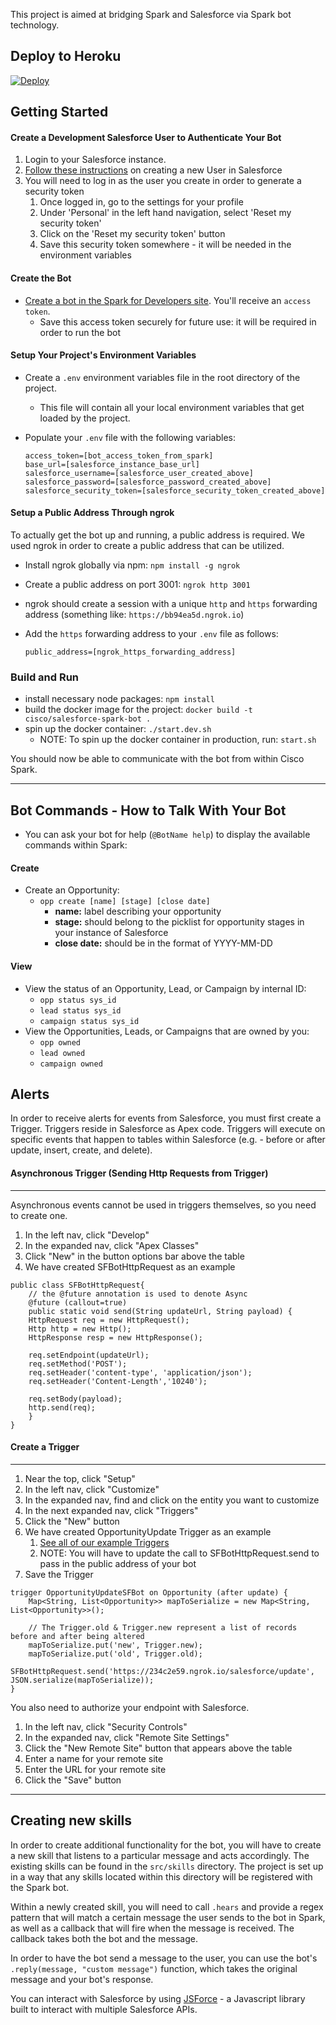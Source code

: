 This project is aimed at bridging Spark and Salesforce via Spark bot technology.

## Deploy to Heroku

[![Deploy](https://www.herokucdn.com/deploy/button.svg)](https://heroku.com/deploy?template=https://github.com/asynchrony-ringo/spark-botkit-salesforce/)

## Getting Started

#### Create a Development Salesforce User to Authenticate Your Bot
 1. Login to your Salesforce instance.
 2. [Follow these instructions](https://help.salesforce.com/articleView?id=adding_new_users.htm&type=0) on creating a new User in Salesforce
 3. You will need to log in as the user you create in order to generate a security token
    1. Once logged in, go to the settings for your profile
    2. Under 'Personal' in the left hand navigation, select 'Reset my security token'
    3. Click on the 'Reset my security token' button
    4. Save this security token somewhere - it will be needed in the environment variables

#### Create the Bot

 - [Create a bot in the Spark for Developers site](https://developer.ciscospark.com/add-bot.html). You'll receive an `access token`.
    - Save this access token securely for future use: it will be required in order to run the bot

#### Setup Your Project's Environment Variables
 - Create a `.env` environment variables file in the root directory of the project.
    - This file will contain all your local environment variables that get loaded by the project.
 - Populate your `.env` file with the following variables:

    ```
    access_token=[bot_access_token_from_spark]
    base_url=[salesforce_instance_base_url]
    salesforce_username=[salesforce_user_created_above]
    salesforce_password=[salesforce_password_created_above]
    salesforce_security_token=[salesforce_security_token_created_above]
    ```

#### Setup a Public Address Through ngrok

To actually get the bot up and running, a public address is required. We used ngrok in order to create a public address that can be utilized.

 - Install ngrok globally via npm: `npm install -g ngrok`
 - Create a public address on port 3001: `ngrok http 3001`
 - ngrok should create a session with a unique `http` and `https` forwarding address (something like: `https://bb94ea5d.ngrok.io`)
 - Add the `https` forwarding address to your `.env` file as follows:

    ```
    public_address=[ngrok_https_forwarding_address]
    ```

### Build and Run

 - install necessary node packages: `npm install`
 - build the docker image for the project: `docker build -t cisco/salesforce-spark-bot .`
 - spin up the docker container: `./start.dev.sh`
    - NOTE: To spin up the docker container in production, run: `start.sh`


You should now be able to communicate with the bot from within Cisco Spark.

---

## Bot Commands - How to Talk With Your Bot

- You can ask your bot for help (`@BotName help`) to display the available commands within Spark:

#### Create
* Create an Opportunity:
    * `opp create [name] [stage] [close date]`
        * **name:** label describing your opportunity
        * **stage:** should belong to the picklist for opportunity stages in your instance of Salesforce
        * **close date:** should be in the format of YYYY-MM-DD

#### View
* View the status of an Opportunity, Lead, or Campaign by internal ID:
    * `opp status sys_id`
    * `lead status sys_id`
    * `campaign status sys_id`
* View the Opportunities, Leads, or Campaigns that are owned by you:
    * `opp owned`
    * `lead owned`
    * `campaign owned`

## Alerts
In order to receive alerts for events from Salesforce, you must first create a Trigger. Triggers reside in Salesforce as Apex code.
Triggers will execute on specific events that happen to tables within Salesforce (e.g. - before or after update, insert, create, and delete).

#### Asynchronous Trigger (Sending Http Requests from Trigger)
---------------------------------------------------------------------

Asynchronous events cannot be used in triggers themselves, so you need to create one.

 1. In the left nav, click "Develop"
 2. In the expanded nav, click "Apex Classes"
 3. Click "New" in the button options bar above the table
 4. We have created SFBotHttpRequest as an example

~~~~
public class SFBotHttpRequest{
    // the @future annotation is used to denote Async
    @future (callout=true)
    public static void send(String updateUrl, String payload) {
    HttpRequest req = new HttpRequest();
    Http http = new Http();
    HttpResponse resp = new HttpResponse();

    req.setEndpoint(updateUrl);
    req.setMethod('POST');
    req.setHeader('content-type', 'application/json');
    req.setHeader('Content-Length','10240');

    req.setBody(payload);
    http.send(req);
    }
}
~~~~

#### Create a Trigger
------------------
1. Near the top, click "Setup"
2. In the left nav, click "Customize"
3. In the expanded nav, find and click on the entity you want to customize
4. In the next expanded nav, click "Triggers"
5. Click the "New" button
6. We have created OpportunityUpdate Trigger as an example
    1. [See all of our example Triggers](https://gitlab.asynchrony.com/proj-1274/spark-botkit-salesforce/tree/master/docs)
    2. NOTE: You will have to update the call to SFBotHttpRequest.send to pass in the public address of your bot
7. Save the Trigger
~~~~
trigger OpportunityUpdateSFBot on Opportunity (after update) {
    Map<String, List<Opportunity>> mapToSerialize = new Map<String, List<Opportunity>>();

    // The Trigger.old & Trigger.new represent a list of records before and after being altered
    mapToSerialize.put('new', Trigger.new);
    mapToSerialize.put('old', Trigger.old);
    SFBotHttpRequest.send('https://234c2e59.ngrok.io/salesforce/update', JSON.serialize(mapToSerialize));
}
~~~~

You also need to authorize your endpoint with Salesforce.

1. In the left nav, click "Security Controls"
2. In the expanded nav, click "Remote Site Settings"
3. Click the "New Remote Site" button that appears above the table
4. Enter a name for your remote site
5. Enter the URL for your remote site
6. Click the "Save" button

---

## Creating new skills

In order to create additional functionality for the bot, you will have to create a new skill that listens to a particular message and acts accordingly. The existing skills can be found in the `src/skills` directory. The project is set up in a way that any skills located within this directory will be registered with the Spark bot.

Within a newly created skill, you will need to call `.hears` and provide a regex pattern that will match a certain message the user sends to the bot in Spark, as well as a callback that will fire when the message is received. The callback takes both the bot and the message.

In order to have the bot send a message to the user, you can use the bot's `.reply(message, "custom message")` function, which takes the original message and your bot's response.

You can interact with Salesforce by using [JSForce](https://jsforce.github.io/document/) - a Javascript library built to interact with
multiple Salesforce APIs.
